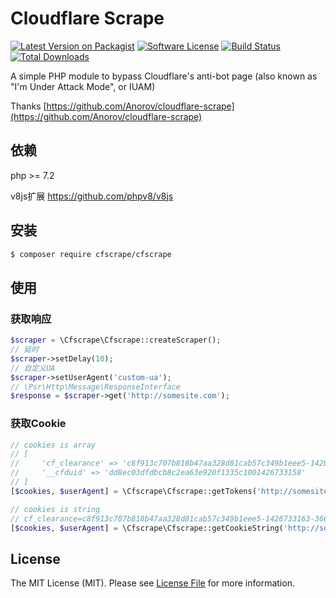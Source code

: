 # Cloudflare Scrape

[![Latest Version on Packagist][ico-version]][link-packagist]
[![Software License][ico-license]](LICENSE.md)
[![Build Status][ico-travis]][link-travis]
[![Total Downloads][ico-downloads]][link-downloads]

A simple PHP module to bypass Cloudflare's anti-bot page (also known as "I'm Under Attack Mode", or IUAM)

Thanks [https://github.com/Anorov/cloudflare-scrape](https://github.com/Anorov/cloudflare-scrape)


## 依赖

php >= 7.2

v8js扩展 https://github.com/phpv8/v8js


## 安装

``` bash
$ composer require cfscrape/cfscrape
```

## 使用

### 获取响应

``` php
$scraper = \Cfscrape\Cfscrape::createScraper();
// 延时
$scraper->setDelay(10);
// 自定义UA
$scraper->setUserAgent('custom-ua');
// \Psr\Http\Message\ResponseInterface
$response = $scraper->get('http://somesite.com');
```
### 获取Cookie

```php
// cookies is array
// [
//     'cf_clearance' => 'c8f913c707b818b47aa328d81cab57c349b1eee5-1426733163-3600',
//     '__cfduid' => 'dd8ec03dfdbcb8c2ea63e920f1335c1001426733158'
// ]
[$cookies, $userAgent] = \Cfscrape\Cfscrape::getTokens('http://somesite.com');

// cookies is string
// cf_clearance=c8f913c707b818b47aa328d81cab57c349b1eee5-1426733163-3600; __cfduid=dd8ec03dfdbcb8c2ea63e920f1335c1001426733158
[$cookies, $userAgent] = \Cfscrape\Cfscrape::getCookieString('http://somesite.com');
```

## License

The MIT License (MIT). Please see [License File](LICENSE.md) for more information.

[ico-version]: https://img.shields.io/packagist/v/cfscrape/cfscrape.svg?style=flat-square
[ico-license]: https://img.shields.io/badge/license-MIT-brightgreen.svg?style=flat-square
[ico-travis]: https://img.shields.io/travis/cfscrape/cfscrape/master.svg?style=flat-square
[ico-downloads]: https://img.shields.io/packagist/dt/cfscrape/cfscrape.svg?style=flat-square

[link-packagist]: https://packagist.org/packages/cfscrape/cfscrape
[link-travis]: https://travis-ci.com/cfscrape/cfscrape
[link-downloads]: https://packagist.org/packages/cfscrape/cfscrape
